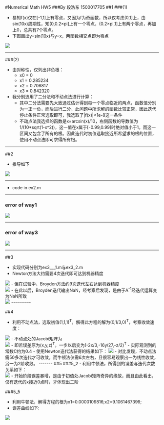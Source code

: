 #Numerical Math HW5
###By 段浩东 1500017705
##1
###(1)
- 易知f(x)仅在[-1,1]上有零点，又因为f为奇函数，所以仅考虑(0,1]上，由sin(10x)周期性，知(0,0.2&times;pi]上有一个零点，(0.2&times;pi,1]上有两个零点，再加上0，总共有7个零点。
- 下图画出y=sin(10x)与y=x，两函数相交点即为零点
<img src="img1.png">

----------

###(2)
- 由对称性，仅列出非负根：
	- x0 = 0
	- x1 = 0.285234
	- x2 = 0.706817
	- x3 = 0.842320
- 我分别选用了二分法和不动点法进行计算：
	- 其中二分法需要先大致通过估计得到每一个零点临近的两点，函数值分别为一正一负，而后进行二分，此问题中所求解的函数比较正常，因此迭代停止条件正常选取即可，我选取了|f(x)|<1e-8这一条件
	- 不动点法我选择的函数是x=arcsin(x)/10，右侧函数的导数值为1/(10*sqrt(1-x^2))，这一值在x属于[-0.99,0.99]时绝对值小于1。而这一区间又包含了所有的根。因此迭代时初值选取接近所希望求的根的位置，使用不动点法即可求得所有根。

----------

##2
- 推导如下<br>
<img src="img2.jpg">

----------
- code in ex2.m

----------

### error of way1
<img src="img3.png">

----------
### error of way3
<img src="img4.png">

----------
##3
- 实现代码分别为ex3___1.m与ex3_2.m
- Newton方法大约需要4次迭代即可达到机器精度<br>
<img src="img5.png">
- 但在试验中，Broyden方法约9次迭代左右达到机器精度<br>
<img src="img6.png">
- 在此以后，Broyden迭代输出NaN，经考察后发现，是由于A<sup>-1</sup>经迭代运算变为NaN所致<br>
<img src="img7.png">
----------

##4
- 利用不动点法，选取初值(1,1,1)<sup>T</sup>，解得此方程的解为(0,1/3,0)<sup>T</sup>，考察收敛速度：
<img src="img8.png">
- 不动点处的Jacobi矩阵为<br>
<img src="img9.png">
- 即若误差原为(x,y,z)<sup>T</sup>，一步以后变为(-2x/3,-16y/27,-z/2)<sup>T</sup>
- 实际观测到的常数C约为0.4
- 使用Newton迭代法获得的结果如下：
<img src="img10.png">
- 对比发现，不动点法需50多次迭代才可收敛，而牛顿法仅需6次左右，且很容易观察出一为线性收敛，另一为2阶收敛。
-------
##5
###5_2
- 利用牛顿法，所得到的误差与迭代次数关系如下：<br>
<img src="img11.png">
- 开始阶段误差暴增，是由于初值处Jacobi矩阵奇异的缘故，而且由此看出，仅有迭代的x接近0点时，才体现出二阶

###5_5
- 利用牛顿法，解得方程的根为x1=0.0000109816;x2=9.1061467399;
- 误差曲线如下:<br>
<img src="img12.png">